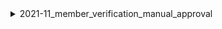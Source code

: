 <details>
<summary>2021-11_member_verification_manual_approval</summary>

## Filter: Guild member count range
```css
None: 0 - 10000
```

</details>
